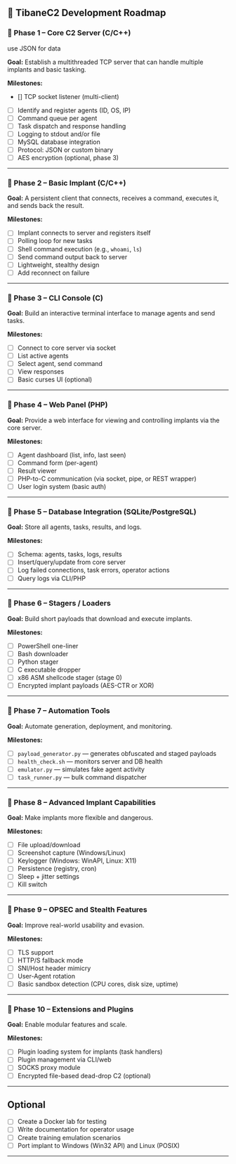 
## 🔧 TibaneC2 Development Roadmap

### 🔹 Phase 1 – Core C2 Server (C/C++)

use JSON for data

**Goal:** Establish a multithreaded TCP server that can handle multiple implants and basic tasking.

**Milestones:**

* [] TCP socket listener (multi-client)
* [ ] Identify and register agents (ID, OS, IP)
* [ ] Command queue per agent
* [ ] Task dispatch and response handling
* [ ] Logging to stdout and/or file
* [ ] MySQL database integration
* [ ] Protocol: JSON or custom binary
* [ ] AES encryption (optional, phase 3)

---

### 🔹 Phase 2 – Basic Implant (C/C++)

**Goal:** A persistent client that connects, receives a command, executes it, and sends back the result.

**Milestones:**

* [ ] Implant connects to server and registers itself
* [ ] Polling loop for new tasks
* [ ] Shell command execution (e.g., `whoami`, `ls`)
* [ ] Send command output back to server
* [ ] Lightweight, stealthy design
* [ ] Add reconnect on failure

---

### 🔹 Phase 3 – CLI Console (C)

**Goal:** Build an interactive terminal interface to manage agents and send tasks.

**Milestones:**

* [ ] Connect to core server via socket
* [ ] List active agents
* [ ] Select agent, send command
* [ ] View responses
* [ ] Basic curses UI (optional)

---

### 🔹 Phase 4 – Web Panel (PHP)

**Goal:** Provide a web interface for viewing and controlling implants via the core server.

**Milestones:**

* [ ] Agent dashboard (list, info, last seen)
* [ ] Command form (per-agent)
* [ ] Result viewer
* [ ] PHP-to-C communication (via socket, pipe, or REST wrapper)
* [ ] User login system (basic auth)

---

### 🔹 Phase 5 – Database Integration (SQLite/PostgreSQL)

**Goal:** Store all agents, tasks, results, and logs.

**Milestones:**

* [ ] Schema: agents, tasks, logs, results
* [ ] Insert/query/update from core server
* [ ] Log failed connections, task errors, operator actions
* [ ] Query logs via CLI/PHP

---

### 🔹 Phase 6 – Stagers / Loaders

**Goal:** Build short payloads that download and execute implants.

**Milestones:**

* [ ] PowerShell one-liner
* [ ] Bash downloader
* [ ] Python stager
* [ ] C executable dropper
* [ ] x86 ASM shellcode stager (stage 0)
* [ ] Encrypted implant payloads (AES-CTR or XOR)

---

### 🔹 Phase 7 – Automation Tools

**Goal:** Automate generation, deployment, and monitoring.

**Milestones:**

* [ ] `payload_generator.py` — generates obfuscated and staged payloads
* [ ] `health_check.sh` — monitors server and DB health
* [ ] `emulator.py` — simulates fake agent activity
* [ ] `task_runner.py` — bulk command dispatcher

---

### 🔹 Phase 8 – Advanced Implant Capabilities

**Goal:** Make implants more flexible and dangerous.

**Milestones:**

* [ ] File upload/download
* [ ] Screenshot capture (Windows/Linux)
* [ ] Keylogger (Windows: WinAPI, Linux: X11)
* [ ] Persistence (registry, cron)
* [ ] Sleep + jitter settings
* [ ] Kill switch

---

### 🔹 Phase 9 – OPSEC and Stealth Features

**Goal:** Improve real-world usability and evasion.

**Milestones:**

* [ ] TLS support
* [ ] HTTP/S fallback mode
* [ ] SNI/Host header mimicry
* [ ] User-Agent rotation
* [ ] Basic sandbox detection (CPU cores, disk size, uptime)

---

### 🔹 Phase 10 – Extensions and Plugins

**Goal:** Enable modular features and scale.

**Milestones:**

* [ ] Plugin loading system for implants (task handlers)
* [ ] Plugin management via CLI/web
* [ ] SOCKS proxy module
* [ ] Encrypted file-based dead-drop C2 (optional)

---

## Optional 

* [ ] Create a Docker lab for testing
* [ ] Write documentation for operator usage
* [ ] Create training emulation scenarios
* [ ] Port implant to Windows (Win32 API) and Linux (POSIX)

---
